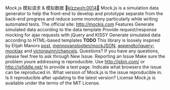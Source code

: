 Mock.js 模拟请求 & 模拟数据 <a href="https://coveralls.io/r/nuysoft/Mock">klzzwxh:0014</a> Mock.js is a simulation data generator to help the front-end to develop and prototype separate from the back-end progress and reduce some monotony particularly while writing automated tests. The official site: http://mockjs.com Features Generate simulated data according to the data template Provide request/response mocking for ajax requests with jQuery and KISSY Generate simulated data according to HTML-based templates **TODO** This library is loosely inspired by Elijah Manors [post](http://www.elijahmanor.com/2013/04/angry-birds-of-javascript-green-bird.html), [mennovanslooten/mockJSON](https://github.com/mennovanslooten/mockJSON), [appendto/jquery-mockjax](https://github.com/appendto/jquery-mockjax) and [victorquinn/chancejs](https://github.com/victorquinn/chancejs/). Questions? If you have any questions, please feel free to ask through New Issue. Reporting an Issue Make sure the problem youre addressing is reproducible. Use http://jsbin.com/ or http://jsfiddle.net/ to provide a test page. Indicate what browsers the issue can be reproduced in. What version of Mock.js is the issue reproducible in. Is it reproducible after updating to the latest version? License Mock.js is available under the terms of the MIT License.
